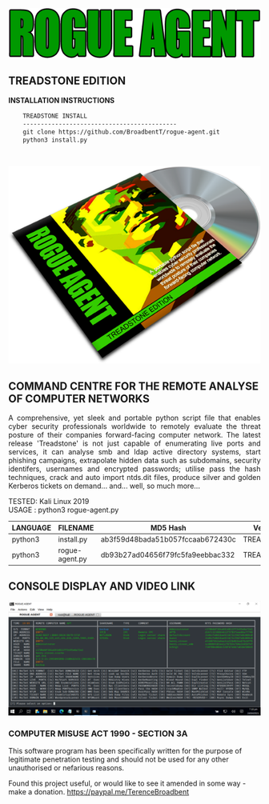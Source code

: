 <p align="center">
  <img src="https://github.com/BroadbentT/ROGUE-AGENT/blob/master/picture0.png">
</p>

## TREADSTONE EDITION

**INSTALLATION INSTRUCTIONS**

        TREADSTONE INSTALL
        -------------------------------------------
        git clone https://github.com/BroadbentT/rogue-agent.git
        python3 install.py
<br>

<p align="center">
  <img src="https://github.com/BroadbentT/ROGUE-AGENT/blob/master/picture1.png">
</p>

## COMMAND CENTRE FOR THE REMOTE ANALYSE OF COMPUTER NETWORKS

<p align="justify">
A comprehensive, yet sleek and portable python script file that enables cyber security professionals worldwide to remotely evaluate the threat posture of their companies forward-facing computer network. The latest release 'Treadstone' is not just capable of enumerating live ports and services, it can analyse smb and ldap active directory systems, start phishing campaigns, extrapolate hidden data such as subdomains, security identifers, usernames and encrypted passwords; utilise pass the hash techniques, crack and auto import ntds.dit files, produce silver and golden Kerberos tickets on demand... and... well, so much more...
</p>

TESTED: Kali Linux 2019 <br>
USAGE : python3 rogue-agent.py

| LANGUAGE  | FILENAME       | MD5 Hash                         | Version      |
|------     |-------         | -------                          | ----         |
| python3   | install.py     | ab3f59d48bada51b057fccaab672430c | TREADSTONE   |	                
| python3   | rogue-agent.py | db93b27ad04656f79fc5fa9eebbac332 | TREADSTONE   |
       
## CONSOLE DISPLAY AND VIDEO LINK

[![WinMaster](https://github.com/BroadbentT/ROGUE-AGENT/blob/master/picture2.png)](https://youtu.be/6kbGW_IIq2A "MasterConsole")

### COMPUTER MISUSE ACT 1990 - SECTION 3A
This software program has been specifically written for the purpose of legitimate penetration testing and should not be used for any other unauthorised or nefarious reasons.

Found this project useful, or would like to see it amended in some way - make a donation.
https://paypal.me/TerenceBroadbent
